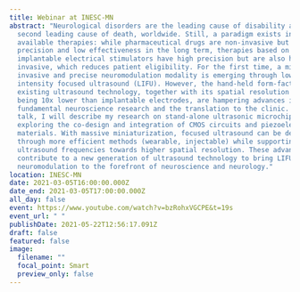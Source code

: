 ```yaml
---
title: Webinar at INESC-MN
abstract: "Neurological disorders are the leading cause of disability and the
  second leading cause of death, worldwide. Still, a paradigm exists in the
  available therapies: while pharmaceutical drugs are non-invasive but have poor
  precision and low effectiveness in the long term, therapies based on
  implantable electrical stimulators have high precision but are also highly
  invasive, which reduces patient eligibility. For the first time, a minimally
  invasive and precise neuromodulation modality is emerging through low
  intensity focused ultrasound (LIFU). However, the hand-held form-factors of
  existing ultrasound technology, together with its spatial resolution still
  being 10x lower than implantable electrodes, are hampering advances in both
  fundamental neuroscience research and the translation to the clinic. In this
  talk, I will describe my research on stand-alone ultrasonic microchips, by
  exploring the co-design and integration of CMOS circuits and piezoelectric
  materials. With massive miniaturization, focused ultrasound can be delivered
  through more efficient methods (wearable, injectable) while supporting higher
  ultrasound frequencies towards higher spatial resolution. These advances will
  contribute to a new generation of ultrasound technology to bring LIFU
  neuromodulation to the forefront of neuroscience and neurology."
location: INESC-MN
date: 2021-03-05T16:00:00.000Z
date_end: 2021-03-05T17:00:00.000Z
all_day: false
event: https://www.youtube.com/watch?v=bzRohxVGCPE&t=19s
event_url: " "
publishDate: 2021-05-22T12:56:17.091Z
draft: false
featured: false
image:
  filename: ""
  focal_point: Smart
  preview_only: false
---
```

